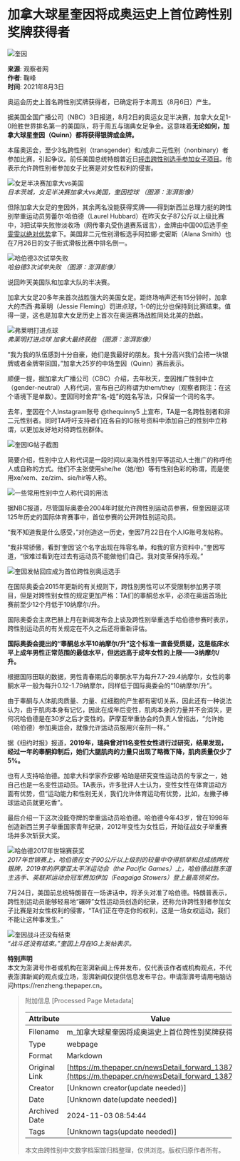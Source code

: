 # 加拿大球星奎因将成奥运史上首位跨性别奖牌获得者

![奎因](https://image.thepaper.cn/publish/interaction/image/4/528/321.jpg)

**来源**: 观察者网  
**作者**: 鞠峰  
**时间**: 2021年8月3日  

奥运会历史上首名跨性别奖牌获得者，已确定将于本周五（8月6日）产生。

据美国全国广播公司（NBC）3日报道，8月2日的奥运女足半决赛，加拿大女足1-0险胜世界排名第一的美国队，将于周五与瑞典女足争金。这意味着**无论如何，加拿大球星奎因（Quinn）都将获得银牌或金牌。**

本届奥运会，至少3名跨性别（transgender）和/或非二元性别（nonbinary）者参加比赛，引起争议。前任美国总统特朗普近日[抨击跨性别选手参加女子项目](http://www.guancha.cn/internation/2021_07_26_600268.shtml)。他表示允许跨性别者参加女子比赛是对女性权利的侵害。

![女足半决赛加拿大vs美国](https://imagepphcloud.thepaper.cn/pph/image/146/102/930.jpg)  
*日本茨城，女足半决赛加拿大vs美国，奎因控球 （图源：澎湃影像）*

但除加拿大女足的奎因外，其余两名没能获得奖牌——得到新西兰总理力挺的跨性别举重运动员劳蕾尔·哈伯德（Laurel Hubbard）在昨天女子87公斤以上级比赛中，3把试举失败惨淡收场（网传睾丸受伤退赛系谣言），金牌由中国00后选手[李雯雯以绝对优势](https://www.guancha.cn/sports/2021_08_02_601345.shtml)拿下。美国非二元性别滑板选手阿拉娜·史密斯（Alana Smith）也在7月26日的女子街式滑板比赛中排名倒一。

![哈伯德3次试举失败](https://imagepphcloud.thepaper.cn/pph/image/146/102/931.jpg)  
*哈伯德3次试举失败 （图源：澎湃影像）*

说回昨天美国队和加拿大队的半决赛。

加拿大女足20多年来首次战胜强大的美国女足。距终场哨声还有15分钟时，加拿大的杰西·弗莱明（Jessie Fleming）罚进点球，1-0的比分也保持到比赛结束。值得一提，这也是加拿大女足历史上首次在奥运赛场战胜同处北美的劲敌。

![弗莱明打进点球](https://imagepphcloud.thepaper.cn/pph/image/146/102/932.jpg)  
*弗莱明打进点球 加拿大最终获胜 （图源：澎湃影像）*

“我为我的队伍感到十分自豪，她们是我最好的朋友。我十分高兴我们会把一块银牌或者金牌带回国，”加拿大25岁的中场奎因（Quinn）赛后表示。

顺便一提，据加拿大广播公司（CBC）介绍，去年秋天，奎因推广性别中立（gender-neutral）人称代词，宣布自己的称谓为them/they（观察者网注：在这个语境下是单数）。奎因同时舍弃“名-姓”的姓名写法，只保留一个词的名字。

去年，奎因在个人Instagram账号 @thequinny5 上宣布，TA是一名跨性别者和非二元性别者。同时TA呼吁支持者们在各自的IG账号资料中添加自己的性别中立称谓，以更加友好地对待跨性别群体。

![奎因IG帖子截图](https://imagepphcloud.thepaper.cn/pph/image/146/102/933.jpg)  

简要介绍，性别中立人称代词是一段时间以来海外性别平等运动人士推广的称呼他人或自称的方式。他们不主张使用she/he（她/他）等有性别色彩的称谓，而是使用xe/xem、ze/zim、sie/hir等人称。

![一些常用性别中立人称代词的用法](https://imagepphcloud.thepaper.cn/pph/image/146/102/934.jpg)  

据NBC报道，尽管国际奥委会2004年时就允许跨性别运动员参赛，但奎因是这项125年历史的国际体育赛事中，首位参赛的公开跨性别运动员。

“我不知道我是什么感受，”对创造这一历史，奎因7月22日在个人IG账号发帖称。

“我非常骄傲，看到‘奎因’这个名字出现在阵容名单，和我的官方资料中，”奎因写道，“很难过看到在过去有运动员不能做他们自己。我对变革保持乐观。”

![奎因发帖回应成为首位跨性别奥运选手](https://imagepphcloud.thepaper.cn/pph/image/146/102/935.jpg)  

在国际奥委会2015年更新的有关规则下，跨性别男性可以不受限制参加男子项目，但是对跨性别女性的规定更加严格：TA们的睾酮总水平，必须在奥运首场比赛前至少12个月低于10纳摩尔/升。

国际奥委会主席巴赫上月在新闻发布会上谈及跨性别举重选手哈伯德参赛时表示，跨性别运动员的有关规定在不久之后还将重新评估。

**国际奥委会提出的“睾酮总水平10纳摩尔/升”这个标准一直备受质疑，这是临床水平上成年男性正常范围的最低水平，但远远高于成年女性的上限——3纳摩尔/升。**

根据国际田联的数据，男性青春期后的睾酮水平为每升7.7-29.4纳摩尔，女性的睾酮水平一般为每升0.12-1.79纳摩尔，同样低于国际奥委会的“10纳摩尔/升”。

由于睾酮与人体肌肉质量、力量、红细胞的产生都有密切关系，因此还有一种说法认为，由于肌肉本身有记忆，因此在成年后变性，肌肉本身的力量并不会消失，更何况哈伯德是在30岁之后才变性的。萨摩亚举重协会的负责人曾指出，“允许她（哈伯德）参加奥运会，就像允许运动员服用兴奋剂一样。”

据《纽约时报》报道，**2019年，瑞典曾对11名变性女性进行过研究，结果发现，经过一年的睾酮抑制后，她们大腿肌肉的力量只出现了略微下降，肌肉质量仅少了5%。**

也有人支持哈伯德。加拿大科学家乔安娜·哈珀是研究变性运动员的专家之一，她自己也是一名变性运动员。TA表示，许多批评人士认为，变性女性在体育运动方面有优势，但“运动能力和性别无关，我们允许体育运动有优势，比如，左撇子棒球运动员就更吃香”。

最后介绍一下这次没能夺牌的举重运动员哈伯德。哈伯德今年43岁，曾在1998年创造新西兰男子举重国家青年纪录，2012年变性为女性后，开始征战女子举重赛场并多次斩获大奖。

![哈伯德2017年世锦赛获奖](https://imagepphcloud.thepaper.cn/pph/image/146/102/936.jpg)  
*2017年世锦赛上，哈伯德在女子90公斤以上级别的较量中夺得抓举和总成绩两枚银牌，2019年的萨摩亚太平洋运动会（the Pacific Games）上，哈伯德战胜东道主选手、英联邦运动会冠军费加伊加（Feagaiga Stowers）登上最高领奖台。*

7月24日，美国前总统特朗普在一场讲话中，将矛头对准了哈伯德。特朗普表示，跨性别运动员能够轻易地“碾碎”女性运动员创造的纪录，还称允许跨性别者参加女子比赛是对女性权利的侵害，“TA们正在夺走你的权利，这是一场女权运动，我们不能让这种事发生。”

![奎因战斗还没有结束](https://imagepphcloud.thepaper.cn/pph/image/146/102/937.jpg)  
*“战斗还没有结束。”奎因上月在IG上发帖表示。*

**特别声明**  
本文为澎湃号作者或机构在澎湃新闻上传并发布，仅代表该作者或机构观点，不代表澎湃新闻的观点或立场，澎湃新闻仅提供信息发布平台。申请澎湃号请用电脑访问https://renzheng.thepaper.cn。

> 附加信息 [Processed Page Metadata]
>
> | Attribute       | Value                                  |
> |-----------------|----------------------------------------|
> | Filename        | m_加拿大球星奎因将成奥运史上首位跨性别奖牌获得者.md                             |
> | Type            | webpage                                 |
> | Format          | Markdown                               |
> | Original Link   | [https://m.thepaper.cn/newsDetail_forward_13874276](https://m.thepaper.cn/newsDetail_forward_13874276)                       |
> | Creator         | [Unknown creator(update needed)]                              |
> | Date            | [Unknown date(update needed)]                                 |
> | Archived Date   | 2024-11-03 08:54:44                             |
> | Tags            | [Unknown tags(update needed)]                                 |
>
> 本文由跨性别中文数字档案馆归档整理，仅供浏览。版权归原作者所有。
>